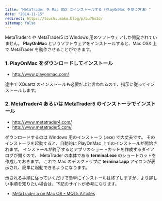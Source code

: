 ```yaml
---
title: "MetaTrader を Mac OSX にインストールする（PlayOnMac を使う方法）"
date: "2014-11-15"
redirect: https://toushi.maku.blog/p/bu7hs3d/
sitemap: false
---
```


MetaTrader4 や MetaTrader5 は Windows 用のソフトウェアしか開発されていません。
__PlayOnMac__ というソフトウェアをインストールすると、Mac OSX 上で MetaTrader を動作させることができます。

### 1. PlayOnMac をダウンロードしてインストール

* http://www.playonmac.com/

途中で XQuartz のインストールも必要だよと言われるので、指示に従ってインストールします。

### 2. MetaTrader4 あるいは MetaTrader5 のインストーラでインストール

* http://www.metatrader4.com/
* http://www.metatrader5.com/

ダウンロードするのは Windows 用のインストーラ (.exe) で大丈夫です。
そのインストーラを起動すると、自動的に PlayOnMac 上でのインストールが開始されます。
インストールが終了するとアプリのショートカットを作成するダイアログが開くので、
MetaTrader の本体である __terminal.exe__ のショートカットを作成しておきます。
これで Mac のデスクトップに __terminal.app__ アイコンが表示され、簡単に起動できるようになります。

示される手順に従っていくだけで簡単にインストールは終了しますが、より詳しい手順を知りたい場合は、下記のサイトが参考になります。

* [MetaTrader 5 on Mac OS - MQL5 Articles](http://www.mql5.com/en/articles/619)

